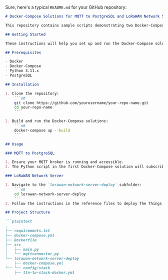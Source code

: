Sure, here's a typical `README.md` for your GitHub repository:

```markdown
# Docker-Compose Solutions for MQTT to PostgreSQL and LoRaWAN Network Server

This repository contains sample scripts demonstrating two Docker-Compose solutions. The first solution deploys two custom containers that run a Python script subscribing to an MQTT broker and inserting the payload into a SQL table on a PostgreSQL database. The second solution, located in the `lorawan-network-server-deploy` subfolder, contains reference files based on the Docker deploy instructions for The Things Stack LoRaWAN Network Server.

## Getting Started

These instructions will help you set up and run the Docker-Compose solutions on your local machine for development and testing purposes.

## Prerequisites

- Docker
- Docker-Compose
- Python 3.11.x
- PostgreSQL

## Installation

1. Clone the repository:
    ```sh
    git clone https://github.com/yourusername/your-repo-name.git
    cd your-repo-name
    ```

2. Build and run the Docker-Compose solutions:
    ```sh
    docker-compose up --build
    ```

## Usage

### MQTT to PostgreSQL

1. Ensure your MQTT broker is running and accessible.
2. The Python script in the first Docker-Compose solution will subscribe to the MQTT broker and insert the received payloads into the PostgreSQL database.

### LoRaWAN Network Server

1. Navigate to the `lorawan-network-server-deploy` subfolder:
    ```sh
    cd lorawan-network-server-deploy
    ```
2. Follow the instructions in the reference files to deploy The Things Stack LoRaWAN Network Server.

## Project Structure

```plaintext
.
├── requirements.txt
├── docker-compose.yml
├── Dockerfile
├── src
│   ├── main.py
│   └── mqttconnector.py
└── lorawan-network-server-deploy
    ├── docker-compose.yml
└── └── config/stack
    ├── ttn-lw-stack-docker.yml
```
